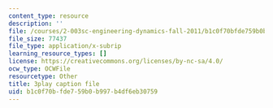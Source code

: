 ```yaml
---
content_type: resource
description: ''
file: /courses/2-003sc-engineering-dynamics-fall-2011/b1c0f70bfde759b0b997b4df6eb30759_cd8lDtAtJbE.vtt
file_size: 77437
file_type: application/x-subrip
learning_resource_types: []
license: https://creativecommons.org/licenses/by-nc-sa/4.0/
ocw_type: OCWFile
resourcetype: Other
title: 3play caption file
uid: b1c0f70b-fde7-59b0-b997-b4df6eb30759
---
```

